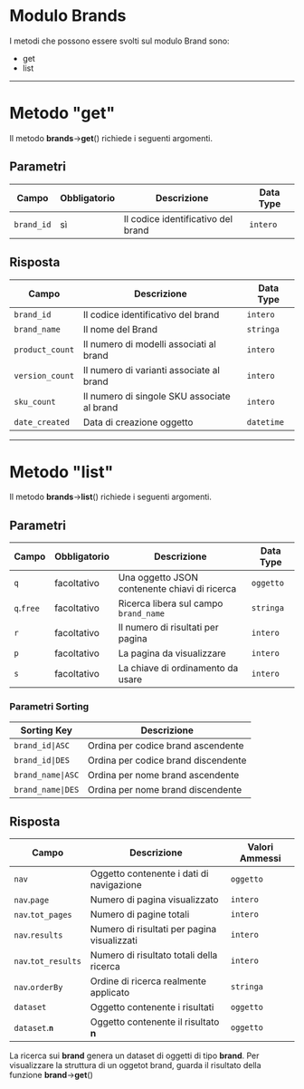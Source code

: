 # Modulo Brands

I metodi che possono essere svolti sul modulo Brand sono:

- get
- list

___

# Metodo "get"

Il metodo <b>brands</b>-><b>get</b>() richiede i seguenti argomenti.

## Parametri

| Campo      | Obbligatorio | Descrizione                        | Data Type      |
|------------|--------------|------------------------------------|----------------|
| `brand_id` | sì           | Il codice identificativo del brand | `intero`       |

## Risposta

| Campo           | Descrizione                                 | Data Type      |
|-----------------|---------------------------------------------|----------------|
| `brand_id`      | Il codice identificativo del brand          | `intero`       |
| `brand_name`    | Il nome del Brand                           | `stringa`      |
| `product_count` | Il numero di modelli associati al brand     | `intero`       |
| `version_count` | Il numero di varianti associate al brand    | `intero`       |
| `sku_count`     | Il numero di singole SKU associate al brand | `intero`       |
| `date_created`  | Data di creazione oggetto                   | `datetime`     |

___

# Metodo "list"

Il metodo **brands**->**list**() richiede i seguenti argomenti.

## Parametri

| Campo      | Obbligatorio | Descrizione                                   | Data Type      |
|------------|--------------|-----------------------------------------------|----------------|
| `q`        | facoltativo  | Una oggetto JSON contenente chiavi di ricerca | `oggetto`      |
| `q`.`free` | facoltativo  | Ricerca libera sul campo `brand_name`         | `stringa`      |
| `r`        | facoltativo  | Il numero di risultati per pagina             | `intero`       |
| `p`        | facoltativo  | La pagina da visualizzare                     | `intero`       |
| `s`        | facoltativo  | La chiave di ordinamento da usare             | `intero`       |


### Parametri Sorting

| Sorting Key       | Descrizione                         |
|-------------------|-------------------------------------|
| `brand_id\|ASC`   | Ordina per codice brand ascendente  |
| `brand_id\|DES`   | Ordina per codice brand discendente |
| `brand_name\|ASC` | Ordina per nome brand ascendente    |
| `brand_name\|DES` | Ordina per nome brand discendente   |

## Risposta

| Campo               | Descrizione                                 | Valori Ammessi |
|---------------------|---------------------------------------------|----------------|
| `nav`               | Oggetto contenente i dati di navigazione    | `oggetto`      |
| `nav`.`page`        | Numero di pagina visualizzato               | `intero`       |
| `nav`.`tot_pages`   | Numero di pagine totali                     | `intero`       |
| `nav`.`results`     | Numero di risultati per pagina visualizzati | `intero`       |
| `nav`.`tot_results` | Numero di risultato totali della ricerca    | `intero`       |
| `nav`.`orderBy`     | Ordine di ricerca realmente applicato       | `stringa`      |
| `dataset`           | Oggetto contenente i risultati              | `oggetto`      |
| `dataset`.**`n`**   | Oggetto contenente il risultato **n**       | `oggetto`      |

La ricerca sui **brand** genera un dataset di oggetti di tipo **brand**.
Per visualizzare la struttura di un oggetot brand, guarda il risultato della funzione **brand**->**get**()

